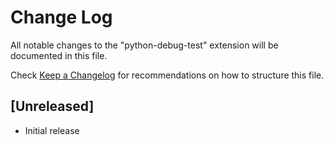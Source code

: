 # Change Log

All notable changes to the "python-debug-test" extension will be documented in this file.

Check [Keep a Changelog](http://keepachangelog.com/) for recommendations on how to structure this file.

## [Unreleased]

- Initial release